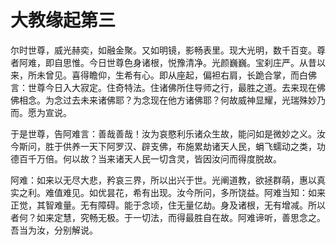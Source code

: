 # 大教缘起第三
尔时世尊，威光赫奕，如融金聚。又如明镜，影畅表里。现大光明，数千百变。尊者阿难，即自思惟。今日世尊色身诸根，悦豫清净。光颜巍巍。宝刹庄严。从昔以来，所未曾见。喜得瞻仰，生希有心。即从座起，偏袒右肩，长跪合掌，而白佛言：世尊今日入大寂定。住奇特法。住诸佛所住导师之行，最胜之道。去来现在佛佛相念。为念过去未来诸佛耶？为念现在他方诸佛耶？何故威神显耀，光瑞殊妙乃而。愿为宣说。


于是世尊，告阿难言：善哉善哉！汝为哀愍利乐诸众生故，能问如是微妙之义。汝今斯问，胜于供养一天下阿罗汉、辟支佛，布施累劫诸天人民，蜎飞蠕动之类，功德百千万倍。何以故？当来诸天人民一切含灵，皆因汝问而得度脱故。

阿难：如来以无尽大悲，矜哀三界，所以出兴于世。光阐道教，欲拯群萌，惠以真实之利。难值难见。如优昙花，希有出现。汝今所问，多所饶益。阿难当知：如来正觉，其智难量。无有障碍。能于念顷，住无量亿劫。身及诸根，无有增减。所以者何？如来定慧，究畅无极。于一切法，而得最胜自在故。阿难谛听，善思念之。吾当为汝，分别解说。
